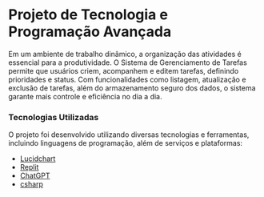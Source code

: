 
# Projeto de Tecnologia e Programação Avançada
Em um ambiente de trabalho dinâmico, a organização das atividades é essencial para a produtividade. O Sistema de Gerenciamento de Tarefas permite que usuários criem, acompanhem e editem tarefas, definindo prioridades e status. Com funcionalidades como listagem, atualização e exclusão de tarefas, além do armazenamento seguro dos dados, o sistema garante mais controle e eficiência no dia a dia.

### Tecnologias Utilizadas

O projeto foi desenvolvido utilizando diversas tecnologias e ferramentas, incluindo linguagens de programação, além de serviços e plataformas:

* [Lucidchart](lucidchart.com/pages/pt)
* [Replit](https://replit.com/)
* [ChatGPT](https://chatgpt.com/)
* [csharp ](C#)


